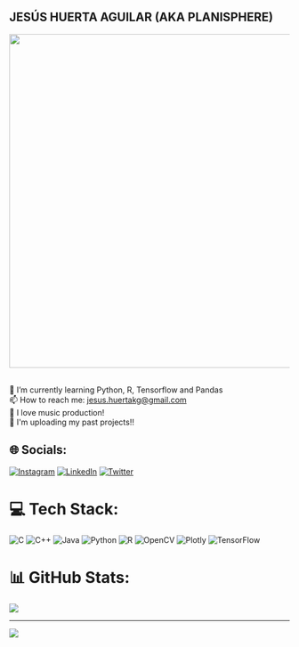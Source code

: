 ## JESÚS HUERTA AGUILAR (AKA PLANISPHERE)

<div id="header" align="center">
    <img src="https://i.makeagif.com/media/2-01-2017/sko_Jo.gif" width="600"/>
</div>

<br>🌱 I’m currently learning Python, R, Tensorflow and Pandas <br>📫 How to reach me: jesus.huertakg@gmail.com<br>🌟 I love music production!<br>🚨 I'm uploading my past projects!!


## 🌐 Socials:
[![Instagram](https://img.shields.io/badge/Instagram-%23E4405F.svg?logo=Instagram&logoColor=white)](https://instagram.com/planisphere.k1) [![LinkedIn](https://img.shields.io/badge/LinkedIn-%230077B5.svg?logo=linkedin&logoColor=white)](https://linkedin.com/in/jesushuertaaguilar) [![Twitter](https://img.shields.io/badge/Twitter-%231DA1F2.svg?logo=Twitter&logoColor=white)](https://twitter.com/PlanisphereK1) 

# 💻 Tech Stack:
![C](https://img.shields.io/badge/c-%2300599C.svg?style=for-the-badge&logo=c&logoColor=white) ![C++](https://img.shields.io/badge/c++-%2300599C.svg?style=for-the-badge&logo=c%2B%2B&logoColor=white) ![Java](https://img.shields.io/badge/java-%23ED8B00.svg?style=for-the-badge&logo=java&logoColor=white) ![Python](https://img.shields.io/badge/python-3670A0?style=for-the-badge&logo=python&logoColor=ffdd54) ![R](https://img.shields.io/badge/r-%23276DC3.svg?style=for-the-badge&logo=r&logoColor=white) ![OpenCV](https://img.shields.io/badge/opencv-%23white.svg?style=for-the-badge&logo=opencv&logoColor=white) ![Plotly](https://img.shields.io/badge/Plotly-%233F4F75.svg?style=for-the-badge&logo=plotly&logoColor=white) ![TensorFlow](https://img.shields.io/badge/TensorFlow-%23FF6F00.svg?style=for-the-badge&logo=TensorFlow&logoColor=white)
# 📊 GitHub Stats:
![](https://github-readme-stats.vercel.app/api/top-langs/?username=KPlanisphere&theme=synthwave&hide_border=false&include_all_commits=false&count_private=false&layout=compact)

---
[![](https://visitcount.itsvg.in/api?id=KPlanisphere&icon=1&color=10)](https://visitcount.itsvg.in)

